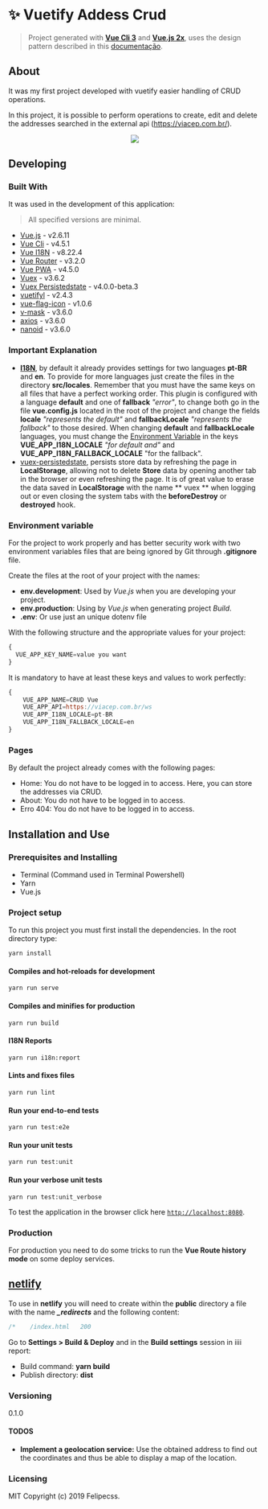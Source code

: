 # :sparkles: Vuetify Addess Crud

> Project generated with **[Vue Cli 3](https://cli.vuejs.org/ "Vue Cli 3 Website")** and **[Vue.js 2x](https://vuejs.org/ "Vue.js Website")**, uses the design pattern described in this [documentação](https://jedicatvuejs.netlify.app/guide/vuejs/intalacao.html#estrutura-projeto).

## About
It was my first project developed with vuetify easier handling of CRUD operations.

In this project, it is possible to perform operations to create, edit and delete the addresses searched in the external api (https://viacep.com.br/).

<div style="text-align:center"><img src="https://media.giphy.com/media/ihG8HPkRZdDupw5tZJ/giphy.gif)](https://media.giphy.com/media/ihG8HPkRZdDupw5tZJ/giphy.gif" /></div>


## Developing
### Built With
It was used in the development of this application:
> All specified versions are minimal.
- [Vue.js](https://vuejs.org/) - v2.6.11
- [Vue Cli](https://cli.vuejs.org/) - v4.5.1
- [Vue I18N](https://github.com/kazupon/vue-i18n) - v8.22.4
- [Vue Router](https://router.vuejs.org/) - v3.2.0
- [Vue PWA](https://router.vuejs.org/) - v4.5.0
- [Vuex](https://vuex.vuejs.org/) - v3.6.2
- [Vuex Persistedstate](https://github.com/robinvdvleuten/vuex-persistedstate) - v4.0.0-beta.3
- [vuetifyl](https://vuetifyjs.com/en/getting-started/installation/) - v2.4.3
- [vue-flag-icon](https://www.npmjs.com/package/vue-flag-icon) - v1.0.6
- [v-mask](https://www.npmjs.com/package/v-mask) - v3.6.0
- [axios](https://www.npmjs.com/package/axios) - v3.6.0
- [nanoid](https://www.npmjs.com/package/nanoid) - v3.6.0


### Important Explanation
- **[I18N](https://github.com/kazupon/vue-cli-plugin-i18n)**, by default it already provides settings for two languages **pt-BR** and **en**. To provide for more languages just create the files in the directory __src/locales__. Remember that you must have the same keys on all files that have a perfect working order. This plugin is configured with a language __default__ and one of __fallback__ _"error"_,  to change both go in the file __vue.config.js__ located in the root of the project and change the fields __locale__ _"represents the default"_ and __fallbackLocale__ _"represents the fallback"_ to those desired. When changing __default__ and __fallbackLocale__ languages, you must change the [Environment Variable](#Variavel-de-ambiente) in the keys __VUE_APP_I18N_LOCALE__ _"for default and"_ and __VUE_APP_I18N_FALLBACK_LOCALE__ "for the fallback".
- [vuex-persistedstate](https://github.com/robinvdvleuten/vuex-persistedstate), persists store data by refreshing the page in **LocalStorage**, allowing not to delete **Store** data by opening another tab in the browser or even refreshing the page. It is of great value to erase the data saved in **LocalStorage** with the name ** vuex ** when logging out or even closing the system tabs with the **beforeDestroy** or **destroyed** hook.


### Environment variable
For the project to work properly and has better security work with two environment variables files that are being ignored by Git through **.gitignore** file.

Create the files at the root of your project with the names:
- **env.development**: Used by _Vue.js_ when you are developing your project.
- **env.production**: Using by _Vue.js_ when generating project _Build_.
- **.env**: Or use just an unique dotenv file

With the following structure and the appropriate values for your project:

```js
{
  VUE_APP_KEY_NAME=value you want
}
```

It is mandatory to have at least these keys and values to work perfectly:
```js
{
	VUE_APP_NAME=CRUD Vue
	VUE_APP_API=https://viacep.com.br/ws
	VUE_APP_I18N_LOCALE=pt-BR
	VUE_APP_I18N_FALLBACK_LOCALE=en
}
```

### Pages
By default the project already comes with the following pages:
- Home: You do not have to be logged in to access. Here, you can store the addresses via CRUD.
- About: You do not have to be logged in to access.
- Erro 404: You do not have to be logged in to access.


## Installation and Use
### Prerequisites and Installing
- Terminal (Command used in Terminal Powershell)
- Yarn
- Vue.js

### **Project setup**
To run this project you must first install the dependencies. In the root directory type:
```
yarn install
```

#### Compiles and hot-reloads for development
```
yarn run serve
```

#### Compiles and minifies for production
```
yarn run build
```

#### I18N Reports
```
yarn run i18n:report
```

#### Lints and fixes files
```
yarn run lint
```

#### Run your end-to-end tests
```
yarn run test:e2e
```

#### Run your unit tests
```
yarn run test:unit
```

#### Run your verbose unit tests
```
yarn run test:unit_verbose
```

To test the application in the browser click here [```http://localhost:8080```](http://localhost:8080).

### **Production**
For production you need to do some tricks to run the **Vue Route history mode** on some deploy services.

## [netlify](http://netlify.com)
To use in **netlify** you will need to create within the **public** directory a file with the name ***_redirects*** and the following content:
```js
/*    /index.html   200
```

Go to **Settings > Build & Deploy** and in the **Build settings** session in iiii report:

- Build command: **yarn build**
- Publish directory: **dist**

### **Versioning**
0.1.0

#### **TODOS**

 - **Implement a geolocation service:**
Use the obtained address to find out the coordinates and thus be able to display a map of the location.

### **Licensing**
MIT
Copyright (c) 2019 Felipecss.
